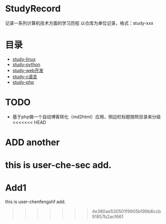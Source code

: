 # StudyRecord
记录一系列计算机技术方面的学习历程
以仓库为单位记录，格式：study-xxx
# 目录
- [study-linux](https://github.com/chenfengshf/study-linux)
- [study-python](https://github.com/chenfengshf/study-python)
- [study-web开发](https://github.com/chenfengshf/study-webdev)
- [study-c语言](https://github.com/chenfengshf/study-c)
- [study-php](https://github.com/chenfengshf/study-php)
# TODO
- 基于php做一个自动博客转化（md2html）应用，侧边栏标题按照目录来分级
<<<<<<< HEAD
# ADD another 
this is user-che-sec add.
=======
# Add1
this is user-chenfengshf add.
>>>>>>> 4e360ae530501f9905b199b6ccb91857b2acf661
